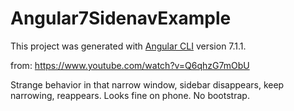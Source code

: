 # Angular7SidenavExample

This project was generated with [Angular CLI](https://github.com/angular/angular-cli) version 7.1.1.

from: https://www.youtube.com/watch?v=Q6qhzG7mObU

Strange behavior in that narrow window, sidebar disappears, keep narrowing, reappears.
Looks fine on phone.
No bootstrap.
